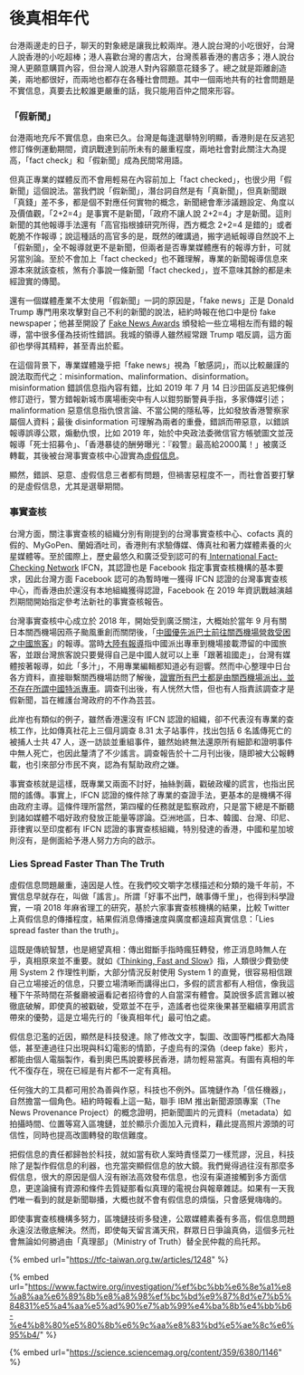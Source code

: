 # 後真相年代

台港兩邊走的日子，聊天的對象總是讓我比較兩岸。港人說台灣的小吃很好，台灣人說香港的小吃超棒；港人喜歡台灣的書店大，台灣羨慕香港的書店多；港人說台灣人更願意購買內容，但台灣人說港人對內容願意花錢多了。總之就是距離創造美，兩地都很好，而兩地也都存在各種社會問題。其中一個兩地共有的社會問題是不實信息，真要去比較誰更嚴重的話，我只能用百仲之間來形容。

### 「假新聞」

台港兩地充斥不實信息，由來已久。台灣是每逢選舉特別明顯，香港則是在反逃犯修訂條例運動期間，資訊戰達到前所未有的嚴重程度，兩地社會對此關注大為提高，「fact check」和「假新聞」成為民間常用語。

但真正專業的媒體反而不會用輕易在內容前加上「fact checked」，也很少用「假新聞」這個說法。當我們說「假新聞」，潛台詞自然是有「真新聞」，但真新聞跟「真錢」差不多，都是個不對應任何實物的概念，新聞總會牽涉議題設定、角度以及價值觀，「2+2=4」是事實不是新聞，「政府不讓人說 2+2=4」才是新聞。這則新聞的其他報導手法還有「高官指根據研究所得，西方概念 2+2=4 是錯的」或者乾脆不作報導；說這種話的高官多的是，既然的確講過，搬字過紙報導自然說不上「假新聞」，全不報導就更不是新聞，但兩者是否專業媒體應有的報導方針，可就另當別論。至於不會加上「fact checked」也不難理解，專業的新聞報導信息來源本來就該查核，煞有介事說一條新聞「fact checked」，豈不意味其餘的都是未經證實的傳聞。

還有一個媒體產業不太使用「假新聞」一詞的原因是，「fake news」正是 Donald Trump 專門用來攻擊對自己不利的新聞的說法，紐約時報在他口中是份 fake newspaper；他甚至開設了 [Fake News Awards](https://en.wikipedia.org/wiki/Fake_News_Awards) 頒發給一些立場相左而有錯的報導，當中很多僅為技術性錯誤。我城的領導人雖然經常跟 Trump 唱反調，這方面卻也學得其精粹，甚至青出於藍。

在這個背景下，專業媒體幾乎把「fake news」視為「敏感詞」，而以比較嚴謹的說法取而代之：misinformation、malinformation、disinformation。misinformation 錯誤信息指內容有錯，比如 2019 年 7 月 14 日沙田區反逃犯條例修訂遊行，警方錯報新城市廣場衝突中有人以鉗剪斷警員手指，多家傳媒引述；malinformation 惡意信息指仇恨言論、不當公開的隱私等，比如發放香港警察家屬個人資料；最後 disinformation 可理解為兩者的重疊，錯誤而帶惡意，以錯誤報導誤導公眾，煽動仇恨，比如 2019 年，始於中央政法委微信官方帳號圖文並茂報導「死士招募令」、「香港暴徒的酬勞曝光：『殺警』最高給2000萬！」被廣泛轉載，其後被台灣事實查核中心證實為[虛假信息](https://tfc-taiwan.org.tw/articles/1248)。

顯然，錯誤、惡意、虛假信息三者都有問題，但禍害惡程度不一，而社會首要打擊的是虛假信息，尤其是選舉期間。

### 事實查核

台灣方面，關注事實查核的組織分別有剛提到的台灣事實查核中心、cofacts 真的假的、MyGoPen、蘭姆酒吐司，香港則有求驗傳媒、傳真社和著力媒體素養的火星媒體等。至於國際上，歷史最悠久和廣泛受到認可的有[ International Fact-Checking Network](https://www.poynter.org/ifcn/) IFCN，其認證也是 Facebook 指定事實查核機構的基本要求，因此台灣方面 Facebook 認可的為暫時唯一獲得 IFCN 認證的台灣事實查核中心，而香港由於還沒有本地組織獲得認證，Facebook 在 2019 年資訊戰越演越烈期間開始指定參考法新社的事實查核報告。

台灣事實查核中心成立於 2018 年，開始受到廣泛關注，大概始於當年 9 月有關日本關西機場因燕子颱風重創而關閉後，「[中國優先派巴士前往關西機場營救受困之中國旅客](https://today.line.me/tw/pc/article/%E8%B7%9F%E7%A5%96%E5%9C%8B%E8%B5%B0+%E4%B8%AD%E4%BD%BF%E9%A4%A8%E6%8E%A5%E9%97%9C%E8%A5%BF%E5%8F%97%E5%9B%B0%E5%85%AC%E6%B0%91%EF%BC%9A%E5%8F%B0%E6%97%85%E5%AE%A2%E8%A6%BA%E5%BE%97%E8%87%AA%E5%B7%B1%E6%98%AF%E4%B8%AD%E5%9C%8B%E4%BA%BA%E4%B9%9F%E5%8F%AF%E4%B8%8A%E8%BB%8A-XZWQ89)」的報導。當時[大陸有報導](https://www.sohu.com/a/252159406_690878)指中國派出專車到機場接載滯留的中國旅客，並跟台灣旅客說只要覺得自己是中國人就可以上車「跟著祖國走」，台灣有媒體按著報導，如此「多汁」，不用專業編輯都知道必有迴響。然而中心整理中日台各方資料，直接聯繫關西機場訪問了解後，[證實所有巴士都是由關西機場派出，並不存在所謂中國特派專車](https://tfc-taiwan.org.tw/articles/150)。調查刊出後，有人恍然大悟，但也有人指責該調查才是假新聞，旨在維護台灣政府的不作為芸芸。

此岸也有類似的例子，雖然香港還沒有 IFCN 認證的組織，卻不代表沒有專業的查核工作，比如傳真社花上三個月調查 8.31 太子站事件，找出包括 6 名謠傳死亡的被捕人士共 47 人，逐一訪談並重組事件，雖然始終無法還原所有細節和證明事件中無人死亡，也因此釐清了不少謠言。調查報告於十二月刊出後，隨即被大公報轉載，也引來部分市民不爽，認為有幫助政府之嫌。

事實查核就是這樣，既專業又兩面不討好，抽絲剝繭，戳破政權的謊言，也指出民間的謠傳。事實上，IFCN 認證的條件除了專業的查證手法，更基本的是機構不得由政府主導。這條件理所當然，第四權的任務就是監察政府，只是當下總是不斷聽到諸如媒體不唱好政府發放正能量等謬論。亞洲地區，日本、韓國、台灣、印尼、菲律賓以至印度都有 IFCN 認證的事實查核組織，特別發達的香港，中國和星加坡則沒有，是側面給予港人努力方向的啟示。

### Lies Spread Faster Than The Truth

虛假信息問題嚴重，遠因是人性。在我們咬文嚼字怎樣描述和分類的幾千年前，不實信息早就存在，叫做「謠言」。所謂「好事不出門，醜事傳千里」，也得到科學證實，一項 2018 年麻省理工的研究，基於六家事實查核機構的結果，比較 Twitter 上真假信息的傳播程度，結果假消息傳播速度與廣度都遠超真實信息：「Lies spread faster than the truth」。

這既是傳統智慧，也是絕望真相：傳出鉗斷手指時瘋狂轉發，修正消息時無人在乎，真相原來並不重要。就如《[Thinking, Fast and Slow](https://www.amazon.com/Thinking-Fast-Slow-Daniel-Kahneman-ebook/dp/B00555X8OA)》指，人類很少費勁使用 System 2 作理性判斷，大部分情況反射使用 System 1 的直覺，很容易相信跟自己立場接近的信息，只要立場清晰而講得出口，多假的謊言都有人相信，像我這種下午茶時間在茶餐廳被逼看記者招待會的人自當深有體會。莫說很多謊言難以被徹底破解，即使真的被戳破，受眾並不在乎，造謠者也從來後果甚至繼續享用謊言帶來的優勢，這是立場先行的「後真相年代」最可怕之處。

假信息氾濫的近因，顯然是科技發達。除了修改文字，製圖、改圖等門檻都大為降低，甚至連過往只出現與科幻電影的情節，子虛烏有的深偽（deep fake）影片，都能由個人電腦製作，看到奧巴馬說要移民香港，請勿輕易當真。有圖有真相的年代不復存在，現在已經是有片都不一定有真相。

任何強大的工具都可用於為善與作惡，科技也不例外。區塊鏈作為「信任機器」，自然擔當一個角色。紐約時報看上這一點，聯手 IBM 推出新聞源頭專案（The News Provenance Project）的概念證明，把新聞圖片的元資料（metadata）如拍攝時間、位置等寫入區塊鏈，並於顯示介面加入元資料，藉此提高照片源頭的可信性，同時也提高改圖轉發的取信難度。

把假信息的責任都歸咎於科技，就如當有砍人案時責怪菜刀一樣荒謬，況且，科技除了是製作假信息的利器，也充當突顯假信息的放大鏡。我們覺得過往沒有那麼多假信息，很大的原因是個人沒有辦法高效發布信息，也沒有渠道接觸到多方面信息，更遑論擁有資源和條件去質疑那看似真理的電視台與報章雜誌。如果有一天我們唯一看到的就是新聞聯播，大概也就不會有假信息的煩惱，只會感覺嗨嗨的。

即使事實查核機構多努力，區塊鏈技術多發達，公眾媒體素養有多高，假信息問題永遠沒法徹底解決。然而，即使每天留言滿天飛，群眾日日爭論真偽，這個多元社會無論如何勝過由「真理部」（Ministry of Truth）替全民仲裁的烏托邦。

{% embed url="https://tfc-taiwan.org.tw/articles/1248" %}

{% embed url="https://www.factwire.org/investigation/%ef%bc%bb%e6%8e%a1%e8%a8%aa%e6%89%8b%e8%a8%98%ef%bc%bd%e9%87%8d%e7%b5%84831%e5%a4%aa%e5%ad%90%e7%ab%99%e4%ba%8b%e4%bb%b6-%e4%b8%80%e5%80%8b%e6%9c%aa%e8%83%bd%e5%ae%8c%e6%95%b4/" %}

{% embed url="https://science.sciencemag.org/content/359/6380/1146" %}



